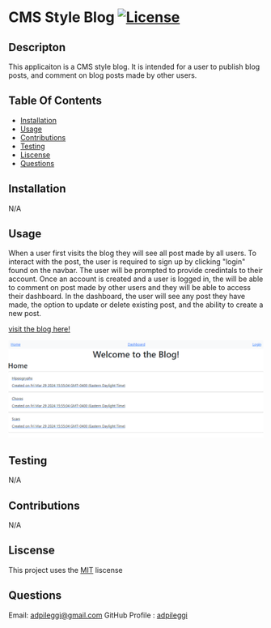 # CMS Style Blog [![License](https://img.shields.io/badge/License-MIT-yellow.svg)](https://opensource.org/licenses/MIT)

  ## Descripton

  This applicaiton is a CMS style blog. It is intended for a user to publish blog posts, and comment on blog posts made by other users.

  ## Table Of Contents
   - [Installation](#installation)
   - [Usage](#usage)
   - [Contributions](#contributions)
   - [Testing](#testing)
   - [Liscense](#liscense)
   - [Questions](#questions)

  ## Installation

  N/A

  ## Usage

  When a user first visits the blog they will see all post made by all users. To interact with the post, the user is required to sign up by clicking "login" found on the navbar. The user will be prompted to provide credintals to their account. Once an account is created and a user is logged in, the will be able to comment on post made by other users and they will be able to access their dashboard. In the dashboard, the user will see any post they have made, the option to update or delete existing post, and the ability to create a new post.

  [visit the blog here!](https://warm-retreat-52419-3804ed1ee780.herokuapp.com/)

  ![screenshot](screenshot.png)

  ## Testing

  N/A

  ## Contributions

  N/A

  ## Liscense

  This project uses the [MIT](https://opensource.org/licenses/MIT) liscense

  ## Questions
  Email: [adpileggi@gmail.com](mailto:adpileggi@gmail.com)
  GitHub Profile : [adpileggi](https://github.com/adpileggi)
